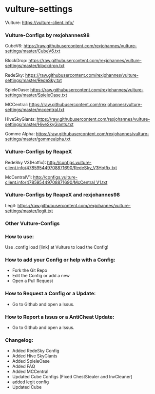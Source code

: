 # vulture-settings

Vulture: https://vulture-client.info/

### Vulture-Configs by rexjohannes98

CubeV6: https://raw.githubusercontent.com/rexjohannes/vulture-settings/master/CubeV6.txt

BlockDrop: https://raw.githubusercontent.com/rexjohannes/vulture-settings/master/blockdrop.txt

RedeSky: https://raw.githubusercontent.com/rexjohannes/vulture-settings/master/RedeSky.txt

SpieleOase: https://raw.githubusercontent.com/rexjohannes/vulture-settings/master/SpieleOase.txt

MCCentral: https://raw.githubusercontent.com/rexjohannes/vulture-settings/master/mccentral.txt

HiveSkyGiants: https://raw.githubusercontent.com/rexjohannes/vulture-settings/master/HiveSkyGiants.txt

Gomme Alpha: https://raw.githubusercontent.com/rexjohannes/vulture-settings/master/gommealpha.txt

### Vulture-Configs by ReapeX

RedeSky V3(Hotfix): http://configs.vulture-client.info/478595449708871690/RedeSky_V3Hotfix.txt

McCentralV1: http://configs.vulture-client.info/478595449708871690/McCentral_V1.txt

### Vulture-Configs by ReapeX and rexjohannes98

Legit: https://raw.githubusercontent.com/rexjohannes/vulture-settings/master/legit.txt

### Other Vulture-Configs




### How to use:

Use .config load [link] at Vulture to load the Config!

### How to add your Config or help with a Config:

- Fork the Git Repo
- Edit the Config or add a new
- Open a Pull Request

### How to Request a Config or a Update:

- Go to Github and open a Issus.

### How to Report a Issus or a AntiCheat Update:

- Go to Github and open a Issus.

### Changelog:

- Added RedeSky Config
- Added Hive SkyGiants
- Added SpieleOase
- Added FAQ
- Added MCCentral 
- Updated Cube Configs (Fixed ChestStealer and InvCleaner)
- added legit config
- Updated Cube

